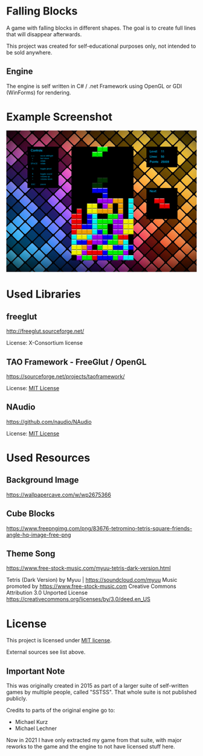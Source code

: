 
# Falling Blocks

A game with falling blocks in different shapes. The goal is to create full lines that will disappear afterwards.

This project was created for self-educational purposes only, not intended to be sold anywhere.

## Engine

The engine is self written in C# / .net Framework using OpenGL or GDI (WinForms) for rendering.

# Example Screenshot

![](Screenshot.png)

# Used Libraries

## freeglut
http://freeglut.sourceforge.net/

License: X-Consortium license

## TAO Framework - FreeGlut / OpenGL
https://sourceforge.net/projects/taoframework/

License: [MIT License](FallingBlocks.Engine.Windows/lib/taoframework-2.1.0/COPYING)

## NAudio
https://github.com/naudio/NAudio

License: [MIT License](FallingBlocks.Engine.Windows/lib/NAudio/license.txt)

# Used Resources

## Background Image
https://wallpapercave.com/w/wp2675366

## Cube Blocks
https://www.freepngimg.com/png/83676-tetromino-tetris-square-friends-angle-hq-image-free-png

## Theme Song

https://www.free-stock-music.com/myuu-tetris-dark-version.html

Tetris (Dark Version) by Myuu | https://soundcloud.com/myuu
Music promoted by https://www.free-stock-music.com
Creative Commons Attribution 3.0 Unported License
https://creativecommons.org/licenses/by/3.0/deed.en_US

# License

This project is licensed under [MIT license](LICENSE).

External sources see list above.

## Important Note

This was originally created in 2015 as part of a larger suite of self-written games by multiple people, called "SSTSS". That whole suite is not published publicly.

Credits to parts of the original engine go to:
* Michael Kurz
* Michael Lechner

Now in 2021 I have only extracted my game from that suite, with major reworks to the game and the engine to not have licensed stuff here.
